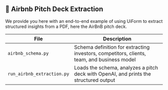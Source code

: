 ## 🏢 Airbnb Pitch Deck Extraction

We provide you here with an end-to-end example of using UiForm to extract structured insights from a PDF, here the AirBnB pitch deck.

| File | Description |
|------|-------------|
| `airbnb_schema.py` | Schema definition for extracting investors, competitors, clients, team, and business model |
| `run_airbnb_extraction.py` | Loads the schema, analyzes a pitch deck with OpenAI, and prints the structured output |
